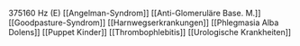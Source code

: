 375160 Hz (E)
[[Angelman-Syndrom]]
[[Anti-Glomeruläre Base. M.]]
[[Goodpasture-Syndrom]]
[[Harnwegserkrankungen]]
[[Phlegmasia Alba Dolens]]
[[Puppet Kinder]]
[[Thrombophlebitis]]
[[Urologische Krankheiten]]
